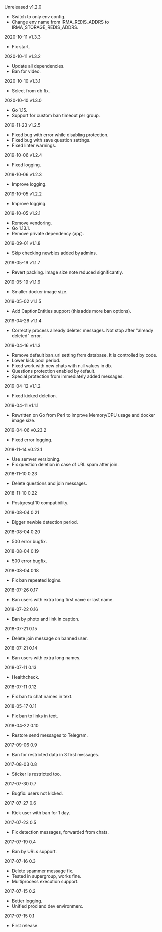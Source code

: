 Unreleased v1.2.0
  - Switch to only env config.
  - Change env name from IRMA_REDIS_ADDRS to IRMA_STORAGE_REDIS_ADDRS.

2020-10-11 v1.3.3
  - Fix start.

2020-10-11 v1.3.2
  - Update all dependencies.
  - Ban for video.

2020-10-10 v1.3.1
  - Select from db fix.

2020-10-10 v1.3.0
  - Go 1.15.
  - Support for custom ban timeout per group.

2019-11-23 v1.2.5
  - Fixed bug with error while disabling protection.
  - Fixed bug with save question settings.
  - Fixed linter warnings.

2019-10-06 v1.2.4
  - Fixed logging.

2019-10-06 v1.2.3
  - Improve logging.

2019-10-05 v1.2.2
  - Improve logging.

2019-10-05 v1.2.1
  - Remove vendoring.
  - Go 1.13.1.
  - Remove private dependency (app).

2019-09-01 v1.1.8
  - Skip checking newbies added by admins.

2019-05-19 v1.1.7
  - Revert packing. Image size note reduced significantly.

2019-05-19 v1.1.6
  - Smaller docker image size.

2019-05-02 v1.1.5
  - Add CaptionEntities support (this adds more ban options).

2019-04-26 v1.1.4
  - Correctly process already deleted messages. Not stop after "already deleted"
    error.

2019-04-16 v1.1.3
  - Remove default ban_url setting from database. It is controlled by code.
  - Lower kick pool period.
  - Fixed work with new chats with null values in db.
  - Questions protection enabled by default.
  - Special protection from immediately added messages.

2019-04-12 v1.1.2
  - Fixed kicked deletion.

2019-04-11 v1.1.1
  - Rewritten on Go from Perl to improve Memory/CPU usage and docker image size.

2019-04-06 v0.23.2
  - Fixed error logging.

2018-11-14 v0.23.1
  - Use semver versioning.
  - Fix question deletion in case of URL spam after join.

2018-11-10 0.23
  - Delete questions and join messages.

2018-11-10 0.22
  - Postgresql 10 compatibility.

2018-08-04 0.21
  - Bigger newbie detection period.

2018-08-04 0.20
  - 500 error bugfix.

2018-08-04 0.19
  - 500 error bugfix.

2018-08-04 0.18
  - Fix ban repeated logins.

2018-07-26 0.17
  - Ban users with extra long first name or last name.

2018-07-22 0.16
  - Ban by photo and link in caption.

2018-07-21 0.15
  - Delete join message on banned user.

2018-07-21 0.14
  - Ban users with extra long names.

2018-07-11 0.13
  - Healthcheck.

2018-07-11 0.12
  - Fix ban to chat names in text.

2018-05-17 0.11
  - Fix ban to links in text.

2018-04-22 0.10
  - Restore send messages to Telegram.

2017-09-06 0.9
  - Ban for restricted data in 3 first messages.

2017-08-03 0.8
  - Sticker is restricted too.

2017-07-30 0.7
  - Bugfix: users not kicked.

2017-07-27 0.6
  - Kick user with ban for 1 day.

2017-07-23 0.5
  - Fix detection messages, forwarded from chats.

2017-07-19 0.4
  - Ban by URLs support.

2017-07-16 0.3
  - Delete spammer message fix.
  - Tested in supergroup, works fine.
  - Multiprocess execution support.

2017-07-15 0.2
  - Better logging.
  - Unified prod and dev environment.

2017-07-15 0.1
  - First release.
